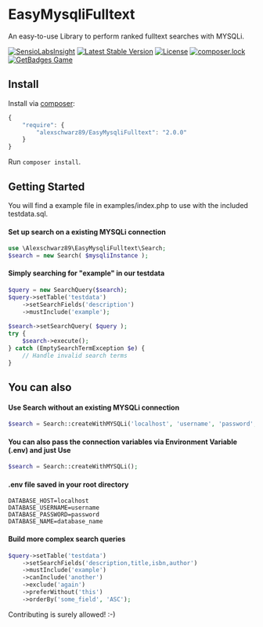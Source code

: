 # EasyMysqliFulltext
An easy-to-use Library to perform ranked fulltext searches with MYSQLi.

[![SensioLabsInsight](https://insight.sensiolabs.com/projects/615491a8-2afb-423e-ba36-8d7ed820b8ee/mini.png)](https://insight.sensiolabs.com/projects/615491a8-2afb-423e-ba36-8d7ed820b8ee)
[![Latest Stable Version](https://poser.pugx.org/alexschwarz89/easy-mysqli-fulltext/v/stable)](https://packagist.org/packages/alexschwarz89/easy-mysqli-fulltext)
[![License](https://poser.pugx.org/alexschwarz89/easy-mysqli-fulltext/license)](https://packagist.org/packages/alexschwarz89/easy-mysqli-fulltext)
[![composer.lock](https://poser.pugx.org/alexschwarz89/easy-mysqli-fulltext/composerlock)](https://packagist.org/packages/alexschwarz89/easy-mysqli-fulltext)
[![GetBadges Game](https://alexschwarz89-easy-mysqli-fulltext.getbadges.io/shield/company/alexschwarz89-easy-mysqli-fulltext)](https://alexschwarz89-easy-mysqli-fulltext.getbadges.io/?ref=shield-game)

## Install

Install via [composer](https://getcomposer.org):

```javascript
{
    "require": {
        "alexschwarz89/EasyMysqliFulltext": "2.0.0"
    }
}
```

Run `composer install`.

## Getting Started

You will find a example file in examples/index.php to use with the included testdata.sql.

#### Set up search on a existing MYSQLi connection
```php
use \Alexschwarz89\EasyMysqliFulltext\Search;
$search = new Search( $mysqliInstance );
```

#### Simply searching for "example" in our testdata

```php
$query = new SearchQuery($search);
$query->setTable('testdata')
    ->setSearchFields('description')
    ->mustInclude('example');
    
$search->setSearchQuery( $query );
try {
    $search->execute();
} catch (EmptySearchTermException $e) {
    // Handle invalid search terms
}
```

## You can also

#### Use Search without an existing MYSQLi connection
```php
$search = Search::createWithMYSQLi('localhost', 'username', 'password', 'dbname');
```

#### You can also pass the connection variables via Environment Variable (.env) and just Use
```php
$search = Search::createWithMYSQLi();
```
#### .env file saved in your root directory
``` 
DATABASE_HOST=localhost
DATABASE_USERNAME=username
DATABASE_PASSWORD=password
DATABASE_NAME=database_name
```

#### Build more complex search queries
```php
$query->setTable('testdata') 
    ->setSearchFields('description,title,isbn,author')
    ->mustInclude('example')
    ->canInclude('another')
    ->exclude('again')
    ->preferWithout('this')
    ->orderBy('some_field', 'ASC');
```

Contributing is surely allowed! :-)
